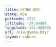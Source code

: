 ```yaml
---
title: GYMEA BAY
state: NSW
postcode: 2227
latitude: -34.04984
longitude: 151.085005
url: /nsw/gymea-bay/
layout: suburb
---
```

